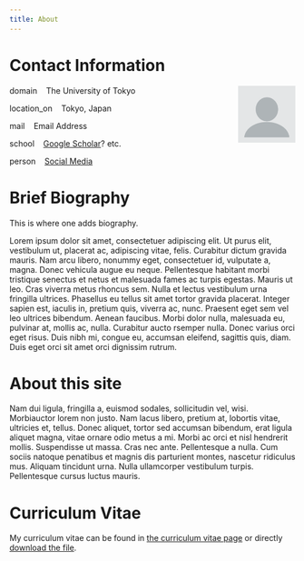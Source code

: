 ```yaml
---
title: About
---
```

# Contact Information

[<img src="https://raw.githubusercontent.com/qzzhus/qzzhus.github.io/bc97c716b30e70dd778b11fee2765f6c9eb773c8/resources/profile.png" style="max-width:20%;min-width:50px;float:right;border-radius:0%;" alt="Github repo" />](https://github.com/qzzhus)

<p><span class="material-symbols-outlined">domain</span>&nbsp;&nbsp;&nbsp;&nbsp;The University of Tokyo</p>

<p><span class="material-symbols-outlined">location_on</span>&nbsp;&nbsp;&nbsp;&nbsp;Tokyo, Japan</p>

<p><span class="material-symbols-outlined">mail</span></span>&nbsp;&nbsp;&nbsp;&nbsp;<a ref="mailto:none@example.org">Email Address</a></p>

<p><span class="material-symbols-outlined">school</span>&nbsp;&nbsp;&nbsp;&nbsp;<a href="https://scholar.google.com/citations?user=">Google Scholar</a>? etc.</p>

<p><span class="material-symbols-outlined">person</span>&nbsp;&nbsp;&nbsp;&nbsp;<a href="https://x.com/">Social Media</a></p>

# Brief Biography

This is where one adds biography.

Lorem ipsum dolor sit amet, consectetuer adipiscing elit. Ut purus elit, vestibulum ut, placerat ac, adipiscing vitae, felis. Curabitur dictum gravida mauris. Nam arcu libero, nonummy eget, consectetuer id, vulputate a, magna. Donec vehicula augue eu neque. Pellentesque habitant morbi tristique senectus et netus et malesuada fames ac turpis egestas. Mauris ut leo. Cras viverra metus rhoncus sem. Nulla et lectus vestibulum urna fringilla ultrices. Phasellus eu tellus sit amet tortor gravida placerat. Integer sapien est, iaculis in, pretium quis, viverra ac, nunc. Praesent eget sem vel leo ultrices bibendum. Aenean faucibus.
Morbi dolor nulla, malesuada eu, pulvinar at, mollis ac, nulla. Curabitur aucto rsemper nulla. Donec varius orci eget risus. Duis nibh mi, congue eu, accumsan eleifend, sagittis quis, diam. Duis eget orci sit amet orci dignissim rutrum. 

# About this site

Nam dui ligula, fringilla a, euismod sodales, sollicitudin vel, wisi. Morbiauctor lorem non justo. Nam lacus libero, pretium at, lobortis vitae, ultricies et, tellus. Donec aliquet, tortor sed accumsan bibendum, erat ligula aliquet magna, vitae ornare odio metus a mi. Morbi ac orci et nisl hendrerit mollis. Suspendisse ut massa. Cras nec ante. Pellentesque a nulla. Cum sociis natoque penatibus et magnis dis parturient montes, nascetur ridiculus mus. Aliquam tincidunt urna. Nulla ullamcorper vestibulum turpis. Pellentesque cursus luctus mauris.

# Curriculum Vitae

My curriculum vitae can be found in [the curriculum vitae page](../cv/) or directly [download the file](download_link).

